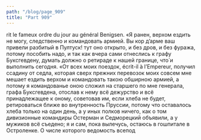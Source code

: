 ```yaml
---
path: "/blog/page_909"
title: "Part 909"
---
```


rit le fameux ordre du jour au général Benigsen.
«Я ранен, верхом ездить не могу, следственно и командовать армией. Вы кор д’арме ваш привели разбитый в Пултуск! тут оно открыто, и без дров, и без фуража, потому пособить надо, и так как вчера сами отнеслись к графу Буксгевдену, думать должно о ретираде к нашей границе, что́ и выполнить сегодня.
«От всех моих поездок, écrit-il à l’Empereur, получил ссадину от седла, которая сверх прежних перевозок моих совсем мне мешает ездить верхом и командовать такою обширною армией, а потому я командованье оною сложил на старшего по мне генерала, графа Буксгевдена, отослав к нему всё дежурство и всё принадлежащее к оному, советовав им, если хлеба не будет, ретироваться ближе во внутренность Пруссии, потому что оставалось хлеба только на один день, а у иных полков ничего, как о том дивизионные командиры Остерман и Седморецкий объявили, а у мужиков всё съедено; я и сам, пока вылечусь, остаюсь в гошпитале в Остроленке. О числе которого ведомость всепод
